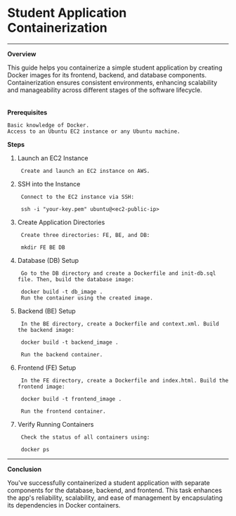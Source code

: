 # Student Application Containerization
---
**Overview**

This guide helps you containerize a simple student application by creating Docker images for its frontend, backend, and database components. Containerization ensures consistent environments, enhancing scalability and manageability across different stages of the software lifecycle.<br><br><br>
**Prerequisites**

    Basic knowledge of Docker.
    Access to an Ubuntu EC2 instance or any Ubuntu machine.

**Steps**
1. Launch an EC2 Instance

        Create and launch an EC2 instance on AWS.
2. SSH into the Instance

        Connect to the EC2 instance via SSH:

        ssh -i "your-key.pem" ubuntu@<ec2-public-ip>

3. Create Application Directories

        Create three directories: FE, BE, and DB:
        
        mkdir FE BE DB

4. Database (DB) Setup

        Go to the DB directory and create a Dockerfile and init-db.sql file. Then, build the database image:
               
        docker build -t db_image .
        Run the container using the created image.
5. Backend (BE) Setup

        In the BE directory, create a Dockerfile and context.xml. Build the backend image:
        
        docker build -t backend_image .
    
        Run the backend container.
6. Frontend (FE) Setup

        In the FE directory, create a Dockerfile and index.html. Build the frontend image:
        
        docker build -t frontend_image .
    
        Run the frontend container.
7. Verify Running Containers

        Check the status of all containers using:
        
        docker ps
---
**Conclusion**

You've successfully containerized a student application with separate components for the database, backend, and frontend. This task enhances the app's reliability, scalability, and ease of management by encapsulating its dependencies in Docker containers.
